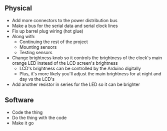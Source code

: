 ## Physical
- Add more connectors to the power distribution bus
- Make a bus for the serial data and serial clock lines
- Fix up barrel plug wiring (hot glue)
- Along with:
	- Continuing the rest of the project
	- Mounting sensors
	- Testing sensors
- Change brightness knob so it controls the brightness of the clock's main orange LED instead of the LCD screen's brightness
	- LCD's brightness can be controlled by the Arduino digitally
	- Plus, it's more likely you'll adjust the main brightness for at night and day vs the LCD's
- Add another resistor in series for the LED so it can be brighter


## Software
- Code the thing
- Do the thing with the code
- Make it go
